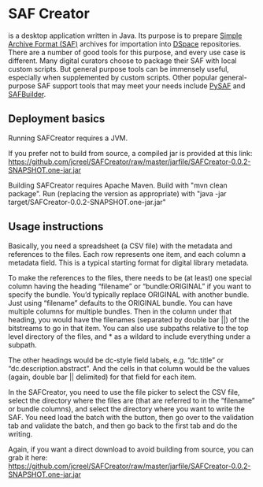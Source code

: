 # SAF Creator
is a desktop application written in Java.  Its purpose is to prepare <a href="https://wiki.duraspace.org/display/DSDOC6x/Importing+and+Exporting+Items+via+Simple+Archive+Format">Simple Archive Format (SAF)</a> archives for importation into <a href="https://duraspace.org/dspace/">DSpace</a> repositories.  There are a number of good tools for this purpose, and every use case is different.  Many digital curators choose to package their SAF with local custom scripts.  But general purpose tools can be immensely useful, especially when supplemented by custom scripts.  Other popular general-purpose SAF support tools that may meet your needs include <a href="https://github.com/cstarcher/pysaf">PySAF</a> and <a href="https://github.com/DSpace-Labs/SAFBuilder">SAFBuilder</a>.

## Deployment basics
Running SAFCreator requires a JVM.

If you prefer not to build from source, a compiled jar is provided at this link:
https://github.com/jcreel/SAFCreator/raw/master/jarfile/SAFCreator-0.0.2-SNAPSHOT.one-jar.jar

Building SAFCreator requires Apache Maven.  Build with "mvn clean package".  Run (replacing the version as appropriate) with "java -jar target/SAFCreator-0.0.2-SNAPSHOT.one-jar.jar"


## Usage instructions
Basically, you need a spreadsheet (a CSV file) with the metadata and references to the files.  Each row represents one item, and each column a metadata field.  This is a typical starting format for digital library metadata.
 
To make the references to the files, there needs to be (at least) one special column having the heading “filename” or “bundle:ORIGINAL” if you want to specify the bundle.  You’d typically replace ORIGINAL with another bundle.  Just using “filename” defaults to the ORIGINAL bundle.  You can have multiple columns for multiple bundles.  Then in the column under that heading, you would have the filenames (separated by double bar ||) of the bitstreams to go in that item.  You can also use subpaths relative to the top level directory of the files, and * as a wildard to include everything under a subpath.
 
The other headings would be dc-style field labels, e.g. “dc.title” or “dc.description.abstract”.  And the cells in that column would be the values (again, double bar || delimited) for that field for each item.
 
In the SAFCreator, you need to use the file picker to select the CSV file, select the directory where the files are (that are referred to in the “filename” or bundle columns), and select the directory where you want to write the SAF.  You need load the batch with the button, then go over to the validation tab and validate the batch, and then go back to the first tab and do the writing.

Again, if you want a direct download to avoid building from source, you can grab it here:
https://github.com/jcreel/SAFCreator/raw/master/jarfile/SAFCreator-0.0.2-SNAPSHOT.one-jar.jar

